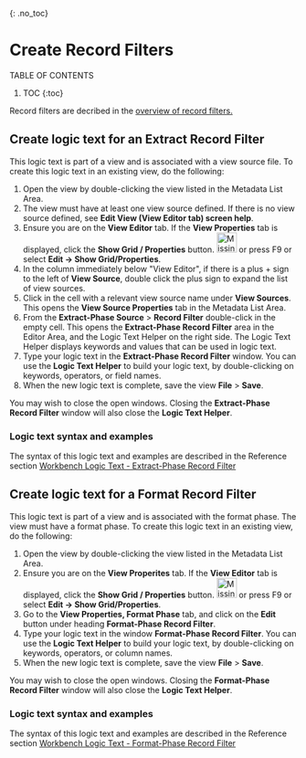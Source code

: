 {: .no_toc}
# Create Record Filters

TABLE OF CONTENTS 
1. TOC
{:toc}  

Record filters are decribed in the [overview of record filters.](../OverviewRecordFilters.md)

## Create logic text for an Extract Record Filter

This logic text is part of a view and is associated with a view source file. To create this logic text in an existing view, do the following:

1. Open the view by double-clicking the view listed in the Metadata List Area.
2. The view must have at least one view source defined. If there is no view source defined, see **Edit View \(View Editor tab\) screen help**. 
3. Ensure you are on the **View Editor** tab. If the **View Properties** tab is displayed, click the **Show Grid / Properties** button. <img src="../images/Icon_Show_Grid_Props_01.gif" alt="Missing image" width="35" height="35"/> or press F9 or select **Edit -\> Show Grid/Properties**.
4. In the column immediately below "View Editor", if there is a plus + sign to the left of **View Source**, double click the plus sign to expand the list of view sources.
5. Click in the cell with a relevant view source name under **View Sources**.  This opens the **View Source Properties** tab in the Metadata List Area.
6. From the **Extract-Phase Source** > **Record Filter** double-click in the empty cell.  This opens the **Extract-Phase Record Filter** area in the Editor Area, and the Logic Text Helper on the right side. The Logic Text Helper displays keywords and values that can be used in logic text.
7. Type your logic text in the **Extract-Phase Record Filter** window. You can use the **Logic Text Helper** to build your logic text, by double-clicking on keywords, operators, or field names.
8. When the new logic text is complete, save the view **File** > **Save**.
  
You may wish to close the open windows. Closing the **Extract-Phase Record Filter** window will also close the **Logic Text Helper**.

### Logic text syntax and examples

The syntax of this logic text and examples are described in the Reference section [Workbench Logic Text - Extract-Phase Record Filter](../../Reference/Workbench/LogicTextERFStatements.md)


## Create logic text for a Format Record Filter

This logic text is part of a view and is associated with the format phase. The view must have a format phase. To create this logic text in an existing view, do the following:

1. Open the view by double-clicking the view listed in the Metadata List Area.
2. Ensure you are on the **View Properites** tab. If the **View Editor** tab is displayed, click the **Show Grid / Properties** button. <img src="../images/Icon_Show_Grid_Props_01.gif" alt="Missing image" width="35" height="35"/> or press F9 or select **Edit -\> Show Grid/Properties**.
3.  Go to the **View Properties, Format Phase** tab, and click on the **Edit** button under heading **Format-Phase Record Filter**.
4.  Type your logic text in the window **Format-Phase Record Filter**. You can use the **Logic Text Helper** to build your logic text, by double-clicking on keywords, operators, or column names.
5.  When the new logic text is complete, save the view **File** > **Save**.
  
You may wish to close the open windows. Closing the **Format-Phase Record Filter** window will also close the **Logic Text Helper**.

### Logic text syntax and examples

The syntax of this logic text and examples are described in the Reference section [Workbench Logic Text - Format-Phase Record Filter](../../Reference/Workbench/LogicTextFRFStatements.md)

